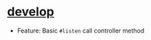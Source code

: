 # [develop](https://github.com/adhearsion/adhearsion-asr)
  * Feature: Basic `#listen` call controller method
